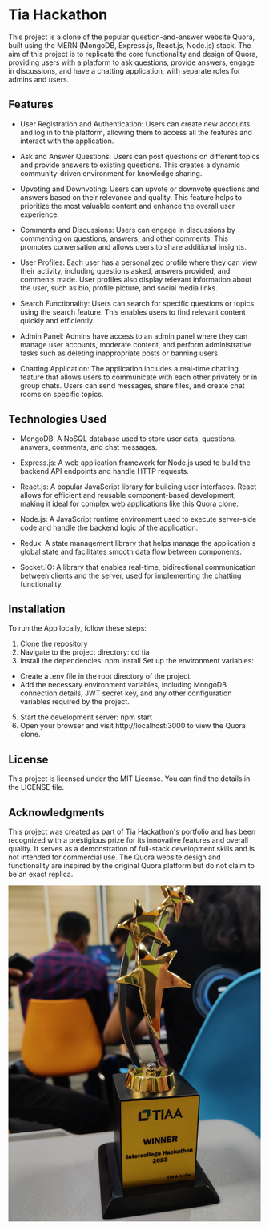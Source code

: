 
# Tia Hackathon

This project is a clone of the popular question-and-answer website Quora, built using the MERN (MongoDB, Express.js, React.js, Node.js) stack. The aim of this project is to replicate the core functionality and design of Quora, providing users with a platform to ask questions, provide answers, engage in discussions, and have a chatting application, with separate roles for admins and users.



## Features

* User Registration and Authentication: Users can create new accounts and log in to the platform, allowing them to access all the features and interact with the application.

* Ask and Answer Questions: Users can post questions on different topics and provide answers to existing questions. This creates a dynamic community-driven environment for knowledge sharing.

* Upvoting and Downvoting: Users can upvote or downvote questions and answers based on their relevance and quality. This feature helps to prioritize the most valuable content and enhance the overall user experience.

* Comments and Discussions: Users can engage in discussions by commenting on questions, answers, and other comments. This promotes conversation and allows users to share additional insights.

* User Profiles: Each user has a personalized profile where they can view their activity, including questions asked, answers provided, and comments made. User profiles also display relevant information about the user, such as bio, profile picture, and social media links.

* Search Functionality: Users can search for specific questions or topics using the search feature. This enables users to find relevant content quickly and efficiently.

* Admin Panel: Admins have access to an admin panel where they can manage user accounts, moderate content, and perform administrative tasks such as deleting inappropriate posts or banning users.

* Chatting Application: The application includes a real-time chatting feature that allows users to communicate with each other privately or in group chats. Users can send messages, share files, and create chat rooms on specific topics.

## Technologies Used

- MongoDB: A NoSQL database used to store user data, questions, answers, comments, and chat messages.

- Express.js: A web application framework for Node.js used to build the backend API endpoints and handle HTTP requests.

- React.js: A popular JavaScript library for building user interfaces. React allows for efficient and reusable component-based development, making it ideal for complex web applications like this Quora clone.

- Node.js: A JavaScript runtime environment used to execute server-side code and handle the backend logic of the application.

- Redux: A state management library that helps manage the application's global state and facilitates smooth data flow between components.

- Socket.IO: A library that enables real-time, bidirectional communication between clients and the server, used for implementing the chatting functionality.

## Installation
To run the App locally, follow these steps:

1. Clone the repository
2. Navigate to the project directory: cd tia
3. Install the dependencies: npm install
Set up the environment variables:
- Create a .env file in the root directory of the project.
- Add the necessary environment variables, including MongoDB connection details, JWT secret key, and any other configuration variables required by the project.
5. Start the development server: npm start
6. Open your browser and visit http://localhost:3000 to view the Quora clone.

## License
This project is licensed under the MIT License. You can find the details in the LICENSE file.

## Acknowledgments
This project was created as part of Tia Hackathon's portfolio and has been recognized with a prestigious prize for its innovative features and overall quality. It serves as a demonstration of full-stack development skills and is not intended for commercial use. The Quora website design and functionality are inspired by the original Quora platform but do not claim to be an exact replica.

![Alt text](IMG_20230508_193026.jpg?raw=true "Winner")

